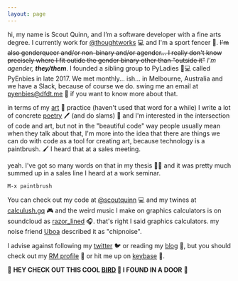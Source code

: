 ```yaml
---
layout: page
---
```


  hi, my name is Scout Quinn, and I’m a software developer with a fine arts degree. I currently work for [@thoughtworks](https://github.com/thoughtworks) 💻 and I'm a sport fencer 🤺. ~~I'm also genderqueer and/or non-binary and/or agender... I really don't know precisely where I fit outide the gender binary other than "outside it"~~ *I'm agender, **they/them***. I founded a sibling group to PyLadies 👩💻 called PyEnbies in late 2017. We met monthly... ish... in Melbourne, Australia and we have a Slack, because of course we do. swing me an email at [pyenbies@dfdt.me](mailto:pyenbies@dfdt.me) 📧 if you want to know more about that.

  in terms of my [art](https://scoutquinn.github.io) 🎨 practice (haven't used that word for a while) I write a lot of concrete [poetry](https://scoutquinn.github.io/poetry) 🖊 (and do slams) 🎤 and I'm interested in the intersection of code and art, but not in the "beautiful code" way people usually mean when they talk about that, I'm more into the idea that there are things we can do with code as a tool for creating art, because technology is a paintbrush. 🖌 I heard that at a sales meeting.

  yeah. I've got so many words on that in my thesis 👩🏫 and it was pretty much summed up in a sales line I heard at a work seminar.

`M-x paintbrush`

  You can check out my code at [@scoutquinn](https://github.com/scoutquinn) 💻 and my twines at [calculush.gq](https://calculush.gq) 🎮 and the weird music I make on graphics calculators is on soundcloud as [razor_lined](https://soundcloud.com/razor_lined) 🎧. that's right I said graphics calculators. my noise friend [Uboa](https://uboa.bandcamp.com/) described it as "chipnoise".

  I advise against following my [twitter](https://twitter.com/calculush) 🐦 or reading my [blog](blog) 📖, but you should check out my [RM profile](https://docs.google.com/document/d/1D6KiDY4bMC-Ijw29iwuN32lGAnVwJIbq7kkkQwZmayM/edit?usp=sharing) 📑 or hit me up on [keybase](https://keybase.io/scoutquinn) 🔑.

  👀 **HEY CHECK OUT THIS COOL [BIRD](https://keybase.pub/scoutquinn/door-canary.txt) 🦆 I FOUND IN A DOOR** 🚪
 
